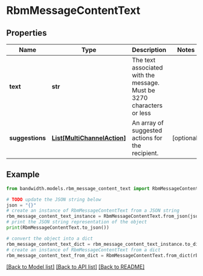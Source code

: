 # RbmMessageContentText


## Properties

Name | Type | Description | Notes
------------ | ------------- | ------------- | -------------
**text** | **str** | The text associated with the message. Must be 3270 characters or less | 
**suggestions** | [**List[MultiChannelAction]**](MultiChannelAction.md) | An array of suggested actions for the recipient. | [optional] 

## Example

```python
from bandwidth.models.rbm_message_content_text import RbmMessageContentText

# TODO update the JSON string below
json = "{}"
# create an instance of RbmMessageContentText from a JSON string
rbm_message_content_text_instance = RbmMessageContentText.from_json(json)
# print the JSON string representation of the object
print(RbmMessageContentText.to_json())

# convert the object into a dict
rbm_message_content_text_dict = rbm_message_content_text_instance.to_dict()
# create an instance of RbmMessageContentText from a dict
rbm_message_content_text_from_dict = RbmMessageContentText.from_dict(rbm_message_content_text_dict)
```
[[Back to Model list]](../README.md#documentation-for-models) [[Back to API list]](../README.md#documentation-for-api-endpoints) [[Back to README]](../README.md)


